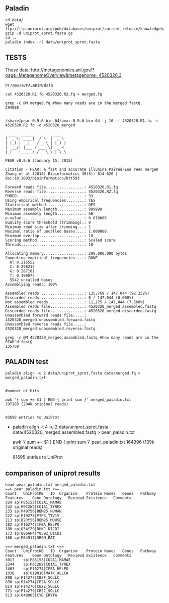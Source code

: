 Paladin
--

```
cd data/
wget ftp://ftp.uniprot.org/pub/databases/uniprot/current_release/knowledgebase/complete/uniprot_sprot.fasta.gz
gzip -d uniprot_sprot.fasta.gz
cd ..
paladin index -r2 data/uniprot_sprot.fasta
```

TESTS
--

These data: http://metagenomics.anl.gov/?page=MetagenomeOverview&metagenome=4520320.3


in `/mouse/PALADIN/data`

	cat 4520320.R1.fq 4520320.R2.fq > merged.fq

	grep -c @M merged.fq #how many reads are in the merged fastQ
	294088


	/share/pear-0.9.6-bin-64/pear-0.9.6-bin-64 -j 10 -f 4520320.R1.fq -r 4520320.R2.fq -o 4520320_merged	
	
```
 ____  _____    _    ____
|  _ \| ____|  / \  |  _ \
| |_) |  _|   / _ \ | |_) |
|  __/| |___ / ___ \|  _ <
|_|   |_____/_/   \_\_| \_\

PEAR v0.9.6 [January 15, 2015]

Citation - PEAR: a fast and accurate Illumina Paired-End reAd mergeR
Zhang et al (2014) Bioinformatics 30(5): 614-620 | doi:10.1093/bioinformatics/btt593

Forward reads file.................: 4520320.R1.fq
Reverse reads file.................: 4520320.R2.fq
PHRED..............................: 33
Using empirical frequencies........: YES
Statistical method.................: OES
Maximum assembly length............: 999999
Minimum assembly length............: 50
p-value............................: 0.010000
Quality score threshold (trimming).: 0
Minimum read size after trimming...: 1
Maximal ratio of uncalled bases....: 1.000000
Minimum overlap....................: 10
Scoring method.....................: Scaled score
Threads............................: 10

Allocating memory..................: 200,000,000 bytes
Computing empirical frequencies....: DONE
  A: 0.215552
  C: 0.298214
  G: 0.287161
  T: 0.199073
  5542 uncalled bases
Assemblying reads: 100%

Assembled reads ...................: 135,769 / 147,044 (92.332%)
Discarded reads ...................: 0 / 147,044 (0.000%)
Not assembled reads ...............: 11,275 / 147,044 (7.668%)
Assembled reads file...............: 4520320_merged.assembled.fastq
Discarded reads file...............: 4520320_merged.discarded.fastq
Unassembled forward reads file.....: 4520320_merged.unassembled.forward.fastq
Unassembled reverse reads file.....: 4520320_merged.unassembled.reverse.fastq
```

	grep -c @M 4520320_merged.assembled.fastq #how many reads are in the PEAR'd fastQ
	135769
	
PALADIN test
--

	paladin align -u 2 data/uniprot_sprot.fasta data/merged.fq > merged_paladin.txt
	

	#number of hits
	
	awk '{ sum += $1 } END { print sum }' merged_paladin.txt
	297183 (294k original reads)


	93698 entries to UniProt

-
	paladin align -t 4 -u 2 data/uniprot_sprot.fasta data/4520320_merged.assembled.fastq > pear_paladin.txt

	awk '{ sum += $1 } END { print sum }' pear_paladin.txt
	164996 (139k original reads)

	81695 entries to UniProt
	
comparison of uniprot results
--

```
head pear_paladin.txt merged_paladin.txt
==> pear_paladin.txt <==
Count	UniProtKB	ID	Organism	Protein Names	Genes	Pathway	Features	Gene Ontology	Reviewd	Existence	Comments
324	sp|P85153|CO2A1_MAMAE
243	sp|P0C2W2|CO1A1_TYREX
233	sp|P49756|RBM25_HUMAN
222	sp|P19275|VTP3_TTV1V
213	sp|B2RY56|RBM25_MOUSE
182	sp|P16274|IFEA_HELPO
180	sp|Q54YZ9|DHKJ_DICDI
173	sp|Q86AH4|Y8592_DICDI
168	sp|P04917|SRGN_RAT

==> merged_paladin.txt <==
Count	UniProtKB	ID	Organism	Protein Names	Genes	Pathway	Features	Gene Ontology	Reviewd	Existence	Comments
3017	sp|P85153|CO2A1_MAMAE
2344	sp|P0C2W2|CO1A1_TYREX
1463	sp|P16274|IFEA_HELPO
1036	sp|O19816|MATK_ALLCA
898	sp|P14277|CB2F_SOLLC
830	sp|P14274|CB2A_SOLLC
814	sp|P14276|CB2E_SOLLC
771	sp|P14275|CB2C_SOLLC
513	sp|O48085|CYB_ERYTA

```























